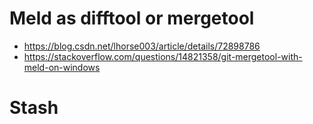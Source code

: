 
# Meld as difftool or mergetool
- https://blog.csdn.net/lhorse003/article/details/72898786
- https://stackoverflow.com/questions/14821358/git-mergetool-with-meld-on-windows

# Stash




